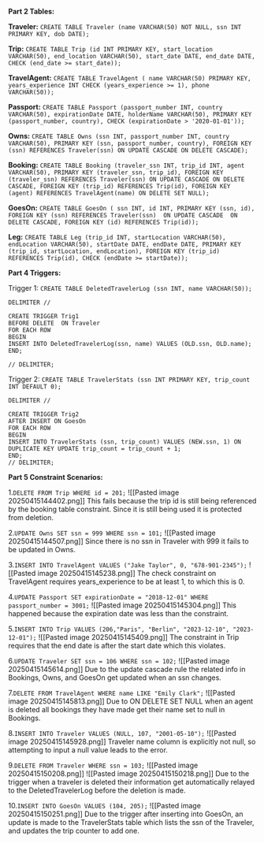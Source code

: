 <b>Part 2 Tables:</b>

<b>Traveler:</b>
`CREATE TABLE Traveler (name VARCHAR(50) NOT NULL, ssn INT PRIMARY KEY, dob DATE);`

<b>Trip:</b>
`CREATE TABLE Trip (id INT PRIMARY KEY, start_location VARCHAR(50), end_location VARCHAR(50), start_date DATE, end_date DATE, CHECK (end_date >= start_date));`

<b>TravelAgent:</b>
`CREATE TABLE TravelAgent ( name VARCHAR(50) PRIMARY KEY, years_experience INT CHECK (years_experience >= 1), phone VARCHAR(50));`

<b>Passport:</b>
`CREATE TABLE Passport (passport_number INT, country VARCHAR(50), expirationDate DATE, holderName VARCHAR(50), PRIMARY KEY (passport_number, country), CHECK (expirationDate > '2020-01-01'));`

<b>Owns:</b>
`CREATE TABLE Owns (ssn INT, passport_number INT, country VARCHAR(50), PRIMARY KEY (ssn, passport_number, country), FOREIGN KEY (ssn) REFERENCES Traveler(ssn) ON UPDATE CASCADE ON DELETE CASCADE);`


<b>Booking:</b>
`CREATE TABLE Booking (traveler_ssn INT, trip_id INT, agent VARCHAR(50), PRIMARY KEY (traveler_ssn, trip_id), FOREIGN KEY (traveler_ssn) REFERENCES Traveler(ssn) ON UPDATE CASCADE ON DELETE CASCADE, FOREIGN KEY (trip_id) REFERENCES Trip(id), FOREIGN KEY (agent) REFERENCES TravelAgent(name) ON DELETE SET NULL);`


<b>GoesOn:</b>
`CREATE TABLE GoesOn ( ssn INT, id INT, PRIMARY KEY (ssn, id), FOREIGN KEY (ssn) REFERENCES Traveler(ssn)  ON UPDATE CASCADE  ON DELETE CASCADE, FOREIGN KEY (id) REFERENCES Trip(id));`


<b>Leg:</b>
`CREATE TABLE Leg (trip_id INT, startLocation VARCHAR(50), endLocation VARCHAR(50), startDate DATE, endDate DATE, PRIMARY KEY (trip_id, startLocation, endLocation), FOREIGN KEY (trip_id) REFERENCES Trip(id), CHECK (endDate >= startDate));`



<b>Part 4 Triggers:</b>


Trigger 1:
`CREATE TABLE DeletedTravelerLog (ssn INT, name VARCHAR(50));`


```
DELIMITER //

CREATE TRIGGER Trig1
BEFORE DELETE  ON Traveler
FOR EACH ROW
BEGIN
INSERT INTO DeletedTravelerLog(ssn, name) VALUES (OLD.ssn, OLD.name);
END;

// DELIMITER;
```

Trigger 2:
`CREATE TABLE TravelerStats (ssn INT PRIMARY KEY, trip_count INT DEFAULT 0);`

```
DELIMITER //

CREATE TRIGGER Trig2
AFTER INSERT ON GoesOn
FOR EACH ROW
BEGIN
INSERT INTO TravelerStats (ssn, trip_count) VALUES (NEW.ssn, 1) ON DUPLICATE KEY UPDATE trip_count = trip_count + 1;
END;
// DELIMITER;
```

<b>Part 5 Constraint Scenarios:</b>

1.`DELETE FROM Trip WHERE id = 201;`
![[Pasted image 20250415144402.png]]
This fails because the trip id is still being referenced by the booking table constraint. Since it is still being used it is protected from deletion.

2.`UPDATE Owns SET ssn = 999 WHERE ssn = 101;`
![[Pasted image 20250415144507.png]]
Since there is no ssn in Traveler with 999 it fails to be updated in Owns.

3.`INSERT INTO TravelAgent VALUES ("Jake Taylor", 0, "678-901-2345");`
![[Pasted image 20250415145238.png]]
The check constraint on TravelAgent requires years_experience to be at least 1, to which this is 0.

4.`UPDATE Passport SET expirationDate = "2018-12-01" WHERE passport_number = 3001;`
![[Pasted image 20250415145304.png]]
This happened because the expiration date was less than the constraint.

5.`INSERT INTO Trip VALUES (206,"Paris", "Berlin", "2023-12-10", "2023-12-01");`
![[Pasted image 20250415145409.png]]
The constraint in Trip requires that the end date is after the start date which this violates.

6.`UPDATE Traveler SET ssn = 106 WHERE ssn = 102;`
![[Pasted image 20250415145614.png]]
Due to the update cascade rule the related info in Bookings, Owns, and GoesOn get updated when an ssn changes.

7.`DELETE FROM TravelAgent WHERE name LIKE "Emily Clark";`
![[Pasted image 20250415145813.png]]
Due to ON DELETE SET NULL when an agent is deleted all bookings they have made get their name set to null in Bookings.

8.`INSERT INTO Traveler VALUES (NULL, 107, "2001-05-10");`
![[Pasted image 20250415145928.png]]
Traveler name column is explicitly not null, so attempting to input a null value leads to the error.

9.`DELETE FROM Traveler WHERE ssn = 103;`
![[Pasted image 20250415150208.png]]
![[Pasted image 20250415150218.png]]
Due to the trigger when a traveler is deleted their information get automatically relayed to the DeletedTravelerLog before the deletion is made.


10.`INSERT INTO GoesOn VALUES (104, 205);`
![[Pasted image 20250415150251.png]]
Due to the trigger after inserting into GoesOn, an update is made to the TravelerStats table which lists the ssn of the Traveler, and updates the trip counter to add one.